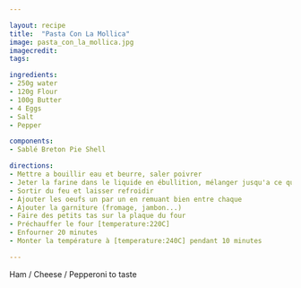 ```yaml
---

layout: recipe
title:  "Pasta Con La Mollica"
image: pasta_con_la_mollica.jpg
imagecredit:
tags:

ingredients:
- 250g water
- 120g Flour
- 100g Butter
- 4 Eggs
- Salt
- Pepper

components:
- Sablé Breton Pie Shell

directions:
- Mettre a bouillir eau et beurre, saler poivrer
- Jeter la farine dans le liquide en ébullition, mélanger jusqu'a ce que la pate ne colle plus
- Sortir du feu et laisser refroidir
- Ajouter les oeufs un par un en remuant bien entre chaque
- Ajouter la garniture (fromage, jambon...)
- Faire des petits tas sur la plaque du four
- Préchauffer le four [temperature:220C]
- Enfourner 20 minutes
- Monter la température à [temperature:240C] pendant 10 minutes

---
```


Ham / Cheese / Pepperoni to taste
